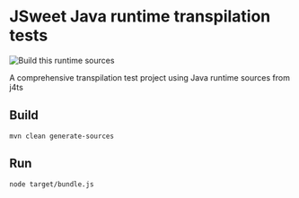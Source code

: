 # JSweet Java runtime transpilation tests 
![Build this runtime sources](https://github.com/lgrignon/jsweet-java-runtime-transpilation-tests/workflows/Build%20this%20runtime%20sources/badge.svg)


A comprehensive transpilation test project using Java runtime sources from j4ts


## Build

```
mvn clean generate-sources
```

## Run

```
node target/bundle.js
```
